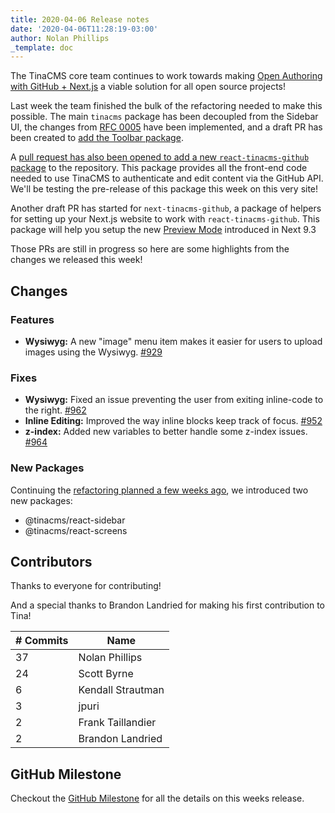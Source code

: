 ```yaml
---
title: 2020-04-06 Release notes
date: '2020-04-06T11:28:19-03:00'
author: Nolan Phillips
_template: doc
---
```


The TinaCMS core team continues to work towards making [Open Authoring with GitHub + Next.js](https://github.com/orgs/tinacms/projects/1) a viable solution for all open source projects!

Last week the team finished the bulk of the refactoring needed to make this possible. The main `tinacms` package has been decoupled from the Sidebar UI, the changes from [RFC 0005](https://github.com/tinacms/rfcs/blob/master/0005-toolbar-widget.md) have been implemented, and a draft PR has been created to [add the Toolbar package](https://github.com/tinacms/tinacms/pull/973).

A [pull request has also been opened to add a new `react-tinacms-github` package](https://github.com/tinacms/tinacms/pull/960) to the repository. This package provides all the front-end code needed to use TinaCMS to authenticate and edit content via the GitHub API. We'll be testing the pre-release of this package this week on this very site!

Another draft PR has started for `next-tinacms-github`, a package of helpers for setting up your Next.js website to work with `react-tinacms-github`. This package will help you setup the new [Preview Mode](https://nextjs.org/docs/advanced-features/preview-mode) introduced in Next 9.3

Those PRs are still in progress so here are some highlights from the changes we released this week!

## Changes

### Features

- **Wysiwyg:** A new "image" menu item makes it easier for users to upload images using the Wysiwyg. [#929](https://github.com/tinacms/tinacms/milestone/19?closed=1)

### Fixes

- **Wysiwyg:** Fixed an issue preventing the user from exiting inline-code to the right. [#962](https://github.com/tinacms/tinacms/pull/962)
- **Inline Editing:** Improved the way inline blocks keep track of focus. [#952](https://github.com/tinacms/tinacms/pull/952)
- **z-index:** Added new variables to better handle some z-index issues. [#964](https://github.com/tinacms/tinacms/pull/964)

### New Packages

Continuing the [refactoring planned a few weeks ago](https://tinacms.org/blog/tinacms-ui-whats-next), we introduced two new packages:

- @tinacms/react-sidebar
- @tinacms/react-screens

## Contributors

Thanks to everyone for contributing!

And a special thanks to Brandon Landried for making his first contribution to Tina!

| # Commits | Name              |
| --------- | ----------------- |
| 37        | Nolan Phillips    |
| 24        | Scott Byrne       |
| 6         | Kendall Strautman |
| 3         | jpuri             |
| 2         | Frank Taillandier |
| 2         | Brandon Landried  |

## GitHub Milestone

Checkout the [GitHub Milestone](https://github.com/tinacms/tinacms/milestone/19?closed=1 'GitHub MIlestone') for all the details on this weeks release.
